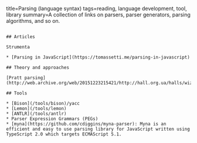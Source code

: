 title=Parsing (language syntax)
tags=reading, language development, tool, library
summary=A collection of links on parsers, parser generators, parsing algorithms, and so on.
~~~~~~

## Articles

Strumenta

* [Parsing in JavaScript](https://tomassetti.me/parsing-in-javascript)

## Theory and approaches

[Pratt parsing](http://web.archive.org/web/20151223215421/http://hall.org.ua/halls/wizzard/pdf/Vaughan.Pratt.TDOP.pdf)

## Tools

* [Bison](/tools/bison)/yacc
* [Lemon](/tools/lemon)
* [ANTLR](/tools/antlr)
* Parser Expression Grammars (PEGs)
* [myna](https://github.com/cdiggins/myna-parser): Myna is an efficient and easy to use parsing library for JavaScript written using TypeScript 2.0 which targets ECMAScript 5.1.





